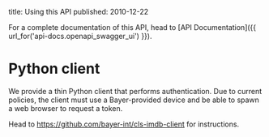 title: Using this API
published: 2010-12-22

For a complete documentation of this API, head to [API Documentation]({{  url_for('api-docs.openapi_swagger_ui') }}).

# Python client

We provide a thin Python client that performs authentication. Due to current policies,
the client must use a Bayer-provided device and be able to spawn a web browser to request
a token.

Head to <https://github.com/bayer-int/cls-imdb-client> for instructions.

